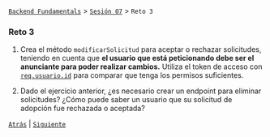 [`Backend Fundamentals`](../../README.md) > [`Sesión 07`](../README.md) > `Reto 3`
	
### Reto 3

1. Crea el método `modificarSolicitud` para aceptar o rechazar solicitudes, teniendo en cuenta que **el usuario que está peticionando debe ser el anunciante para poder realizar cambios.** Utiliza el token de acceso con [`req.usuario.id`](http://req.usuario.id) para comparar que tenga los permisos suficientes.

2. Dado el ejercicio anterior, ¿es necesario crear un endpoint para eliminar solicitudes? ¿Cómo puede saber un usuario que su solicitud de adopción fue rechazada o aceptada?



[`Atrás`](../Ejemplo-03) | [`Siguiente`](../Reto-04)